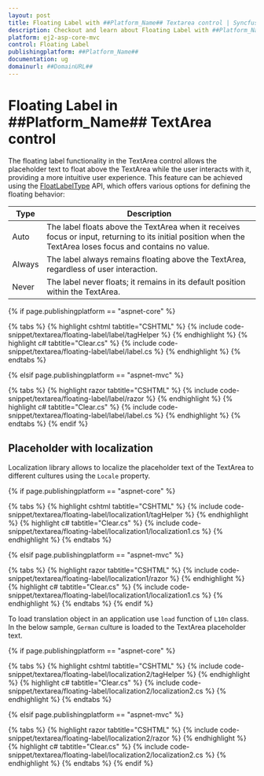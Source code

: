 ```yaml
---
layout: post
title: Floating Label with ##Platform_Name## Textarea control | Syncfusion
description: Checkout and learn about Floating Label with ##Platform_Name## Textarea control of Syncfusion Essential JS 2 and more details.
platform: ej2-asp-core-mvc
control: Floating Label
publishingplatform: ##Platform_Name##
documentation: ug
domainurl: ##DomainURL##
---
```


# Floating Label in ##Platform_Name## TextArea control

The floating label functionality in the TextArea control allows the placeholder text to float above the TextArea while the user interacts with it, providing a more intuitive user experience. This feature can be achieved using the [FloatLabelType](https://help.syncfusion.com/cr/aspnetcore-js2/Syncfusion.EJ2.Inputs.TextArea.html#Syncfusion_EJ2_Inputs_TextArea_FloatLabelType) API, which offers various options for defining the floating behavior:

| Type  | Description |
| -- | -- |
| Auto  | The label floats above the TextArea when it receives focus or input, returning to its initial position when the TextArea loses focus and contains no value. |
| Always | The label always remains floating above the TextArea, regardless of user interaction. |
| Never | The label never floats; it remains in its default position within the TextArea. |

{% if page.publishingplatform == "aspnet-core" %}

{% tabs %}
{% highlight cshtml tabtitle="CSHTML" %}
{% include code-snippet/textarea/floating-label/label/tagHelper %}
{% endhighlight %}
{% highlight c# tabtitle="Clear.cs" %}
{% include code-snippet/textarea/floating-label/label/label.cs %}
{% endhighlight %}
{% endtabs %}

{% elsif page.publishingplatform == "aspnet-mvc" %}

{% tabs %}
{% highlight razor tabtitle="CSHTML" %}
{% include code-snippet/textarea/floating-label/label/razor %}
{% endhighlight %}
{% highlight c# tabtitle="Clear.cs" %}
{% include code-snippet/textarea/floating-label/label/label.cs %}
{% endhighlight %}
{% endtabs %}
{% endif %}

## Placeholder with localization

Localization library allows to localize the placeholder text of the TextArea to different cultures using the `Locale` property.

{% if page.publishingplatform == "aspnet-core" %}

{% tabs %}
{% highlight cshtml tabtitle="CSHTML" %}
{% include code-snippet/textarea/floating-label/localization1/tagHelper %}
{% endhighlight %}
{% highlight c# tabtitle="Clear.cs" %}
{% include code-snippet/textarea/floating-label/localization1/localization1.cs %}
{% endhighlight %}
{% endtabs %}

{% elsif page.publishingplatform == "aspnet-mvc" %}

{% tabs %}
{% highlight razor tabtitle="CSHTML" %}
{% include code-snippet/textarea/floating-label/localization1/razor %}
{% endhighlight %}
{% highlight c# tabtitle="Clear.cs" %}
{% include code-snippet/textarea/floating-label/localization1/localization1.cs %}
{% endhighlight %}
{% endtabs %}
{% endif %}

To load translation object in an application use `load` function of `L10n` class.
In the below sample, `German` culture is loaded to the TextArea placeholder text.

{% if page.publishingplatform == "aspnet-core" %}

{% tabs %}
{% highlight cshtml tabtitle="CSHTML" %}
{% include code-snippet/textarea/floating-label/localization2/tagHelper %}
{% endhighlight %}
{% highlight c# tabtitle="Clear.cs" %}
{% include code-snippet/textarea/floating-label/localization2/localization2.cs %}
{% endhighlight %}
{% endtabs %}

{% elsif page.publishingplatform == "aspnet-mvc" %}

{% tabs %}
{% highlight razor tabtitle="CSHTML" %}
{% include code-snippet/textarea/floating-label/localization2/razor %}
{% endhighlight %}
{% highlight c# tabtitle="Clear.cs" %}
{% include code-snippet/textarea/floating-label/localization2/localization2.cs %}
{% endhighlight %}
{% endtabs %}
{% endif %}
